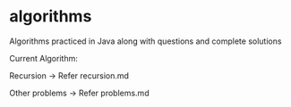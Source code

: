 # algorithms
Algorithms practiced in Java along with questions and complete solutions

Current Algorithm:

Recursion -> Refer recursion.md

Other problems -> Refer problems.md

